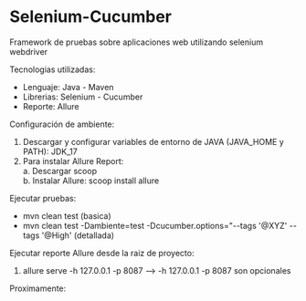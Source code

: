 # Selenium-Cucumber

Framework de pruebas sobre aplicaciones web utilizando selenium webdriver

Tecnologias utilizadas:
- Lenguaje: Java - Maven
- Librerias:  Selenium - Cucumber
- Reporte: Allure

Configuración de ambiente:
1. Descargar y configurar variables de entorno de JAVA (JAVA_HOME y PATH): JDK_17
2. Para instalar Allure Report: <br>
   a. Descargar scoop <br>
   b. Instalar Allure: scoop install allure

Ejecutar pruebas:
- mvn clean test (basica)
- mvn clean test -Dambiente=test -Dcucumber.options="--tags '@XYZ' --tags '@High' (detallada)

Ejecutar reporte Allure desde la raiz de proyecto:
1. allure serve -h 127.0.0.1 -p 8087 --> -h 127.0.0.1 -p 8087 son opcionales

Proximamente: